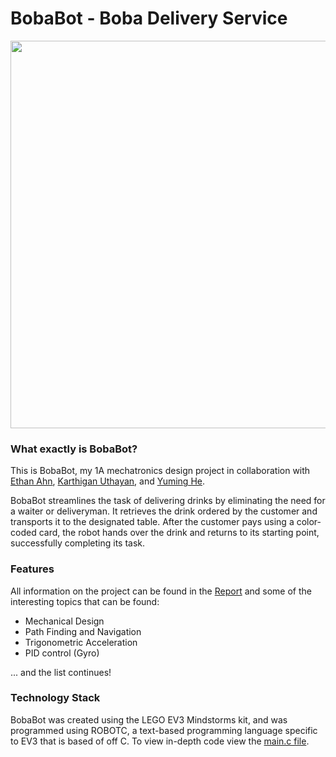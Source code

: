# BobaBot - Boba Delivery Service
<p align="center">
  <img width="800" height="620" src="https://user-images.githubusercontent.com/71158927/212143756-8539a689-1abd-463c-911c-c39c97690b4b.png">
</p>

### What exactly is BobaBot?
This is BobaBot, my 1A mechatronics design project in collaboration with [Ethan Ahn](https://github.com/Ethan118), [Karthigan Uthayan](https://github.com/KarthiU), and [Yuming He](https://github.com/h-yumi). 

BobaBot streamlines the task of delivering drinks by eliminating the need for a waiter or deliveryman. It retrieves the drink ordered by the customer and transports it to the designated table. After the customer pays using a color-coded card, the robot hands over the drink and returns to its starting point, successfully completing its task.


### Features
All information on the project can be found in the [Report](https://github.com/joeymaillette04/BobaBot/blob/main/Final%20Report%20(1).pdf) and some of the  interesting topics that can be found:
* Mechanical Design
* Path Finding and Navigation
* Trigonometric Acceleration
* PID control (Gyro)

...  and the list continues!

### Technology Stack
BobaBot was created using the LEGO EV3 Mindstorms kit, and was programmed using ROBOTC, a text-based programming language specific to EV3 that is based of off C. To view in-depth code view the [main.c file](https://github.com/joeymaillette04/BobaBot/blob/main/main.c).

